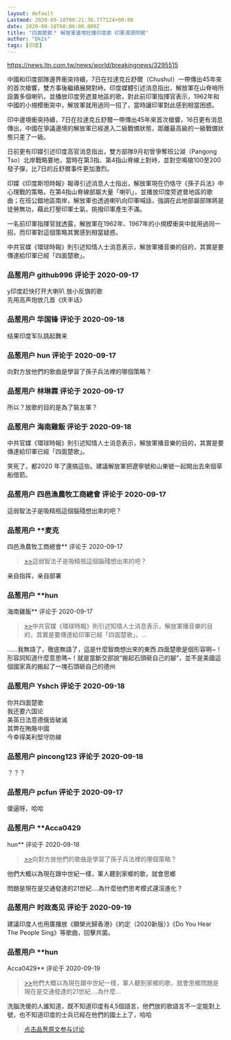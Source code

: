 ```yaml
---
layout: default
Lastmod: 2020-09-18T00:21:36.777124+00:00
date: 2020-09-18T00:00:00.000Z
title: "四面楚歌？ 解放軍邊境狂播印度歌 印軍滿頭問號"
author: "Dk2s"
tags: [印度]
---
```


https://news.ltn.com.tw/news/world/breakingnews/3295515  
  
中國和印度部隊邊界衝突持續，7日在拉達克丘舒爾（Chushul）一帶傳出45年來的首次槍響，雙方事後繼續展開對峙。印度媒體引述消息指出，解放軍在山脊哨所設置多個喇叭，並播放印度旁遮普地區的歌，對此前印軍指揮官表示，1962年和中國的小規模衝突中，解放軍就用過同一招了，當時讓印軍對此感到相當困惑。  
  
印中邊境衝突持續，7日在拉達克丘舒爾一帶傳出45年來首次槍響，16日更有消息傳出，中國在爭議邊境的解放軍已經進入二級戰備狀態，距離最高級的一級戰備狀態只差了一級。  
  
日前更有印媒引述印度高官消息指出，雙方部隊9月初曾爭奪班公湖（Pangong Tso）北岸戰略要地，當時在第3指、第4指山脊線上對峙，並對空鳴槍100至200發子彈，比7日的丘舒爾事件更加激烈。  
  
印媒《印度斯坦時報》報導引述消息人士指出，解放軍現在仍恪守《孫子兵法》中心理戰的策略，在第4指山脊線部屬大量「喇叭」，並播放印度旁遮普地區的歌曲；在班公錯地區南岸，解放軍也透過喇叭向印軍喊話，強調在此地部屬部隊將是徒勞無功，藉此打壓印軍士氣，挑撥印軍產生不滿。  
  
一名前印軍指揮官就透露，解放軍在1962年、1967年的小規模衝突中就用過同一招，而印軍對這個策略其實感到相當疑惑。  
  
中共官媒《環球時報》則引述知情人士消息表示，解放軍播音樂的目的，其實是要傳達給印軍已經「四面楚歌」。

            
### 品葱用户 **github996** 评论于 2020-09-17
        
y印度赶快打开大喇叭 放小反旗的歌   
先用高声炮放几首《庆丰话》
        


            
### 品葱用户 **华国锋** 评论于 2020-09-18
        
结果印度军队跳起舞来
        


            
### 品葱用户 **hun** 评论于 2020-09-17
        
向對方放他們的歌曲是學習了孫子兵法裡的哪個策略？
        


            
### 品葱用户 **林琳霖** 评论于 2020-09-17
        
所以？放歌的目的是為了裝友軍？
        


            
### 品葱用户 **海南雞飯** 评论于 2020-09-18
        
中共官媒《環球時報》則引述知情人士消息表示，解放軍播音樂的目的，其實是要傳達給印軍已經「四面楚歌」。  
  
笑死了，都2020 年了還搞這些。建議解放軍把遼寧號和山東號一起開出去來個草船借箭。
        


            
### 品葱用户 **四邑漁農牧工商總會** 评论于 2020-09-17
        
這弱智法子是吸精瓶這個腦殘想出來的吧？
        


            
### 品葱用户 **麦克 
四邑漁農牧工商總會** 评论于 2020-09-17
        
> [\>>]( "/article/item_id-498171#")這弱智法子是吸精瓶這個腦殘想出來的吧？

  
  
亲自指挥，亲自部署
        


            
### 品葱用户 **hun 
海南雞飯** 评论于 2020-09-17
        
> [\>>]( "/article/item_id-498170#")中共官媒《環球時報》則引述知情人士消息表示，解放軍播音樂的目的，其實是要傳達給印軍已經「四面楚歌」。...

  
……我無語了，徹底無語了，這是什麼智商想出來的東西.四面楚歌是個形容啊~！形容詞知道什麼意思嗎~！就是當斷交部說“搬起石頭砸自己的腳”，並不是美國這個國家真的搬起了一塊石頭砸自己的德州
        


            
### 品葱用户 **Yshch** 评论于 2020-09-18
        
你共四面楚歌  
我还要六国论  
美英日法意德俄皆破滅  
其弊在賄賂中國  
今幸得美利堅守防線
        


            
### 品葱用户 **pincong123** 评论于 2020-09-18
        
？？？
        


            
### 品葱用户 **pcfun** 评论于 2020-09-17
        
傻逼呀，哈哈
        


            
### 品葱用户 **Acca0429 
hun** 评论于 2020-09-18
        
> [\>>]( "/article/item_id-498151#")向對方放他們的歌曲是學習了孫子兵法裡的哪個策略？

  
  
  
他們大概以為現在跟中世紀一樣，軍人聽到家鄉的歌，就會思鄉  
  
問題是現在是交通發達的21世紀....為什麼他們思考模式還沒進化？
        


            
### 品葱用户 **时政高见** 评论于 2020-09-19
        
建議印度人也用廣播放《願榮光歸香港》《約定（2020新版）》《Do You Hear The People Sing》等歌曲，回擊共菌。
        


            
### 品葱用户 **hun 
Acca0429** 评论于 2020-09-19
        
> [\>>]( "/article/item_id-498191#")他們大概以為現在跟中世紀一樣，軍人聽到家鄉的歌，就會思鄉問題是現在是交通發達的21世紀....為什麼...

  
  
洗腦洗傻的人誰知道，既不知道印度有4,5個語言，他們放的歌語言不一定能對上號，也不知道印度的士兵已經在他們的國土上了，哈哈
        






> [点击品葱原文参与讨论](https://pincong.rocks/article/24190)

